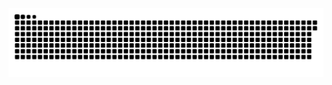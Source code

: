 <picture>
  <source media="(prefers-color-scheme: dark)" srcset="https://raw.githubusercontent.com/MarineHakobyan/MarineHakobyan/90e245d5bc798935fd67850037fcee80a32875e0/github-contribution-grid-snake-dark.svg" />
  <source media="(prefers-color-scheme: light)" srcset="https://raw.githubusercontent.com/MarineHakobyan/MarineHakobyan/90e245d5bc798935fd67850037fcee80a32875e0/github-contribution-grid-snake.svg" />
  <img alt="github-snake" src="https://raw.githubusercontent.com/MarineHakobyan/MarineHakobyan/90e245d5bc798935fd67850037fcee80a32875e0/github-contribution-grid-snake-dark.svg" />
</picture>
